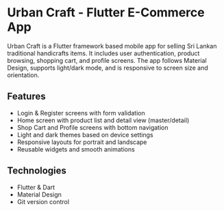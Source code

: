 # Urban Craft - Flutter E-Commerce App

Urban Craft is a Flutter framework based mobile app for selling Sri Lankan traditional handicrafts items. It includes user authentication, product browsing, shopping cart, and profile screens. The app follows Material Design, supports light/dark mode, and is responsive to screen size and orientation.

## Features

- Login & Register screens with form validation  
- Home screen with product list and detail view (master/detail)  
- Shop Cart and Profile screens with bottom navigation  
- Light and dark themes based on device settings  
- Responsive layouts for portrait and landscape  
- Reusable widgets and smooth animations  

## Technologies

- Flutter & Dart  
- Material Design  
- Git version control
